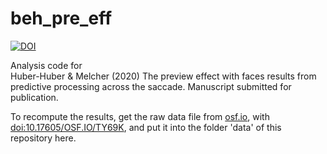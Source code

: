 # beh_pre_eff

[![DOI](https://zenodo.org/badge/254319738.svg)](https://zenodo.org/badge/latestdoi/254319738)

Analysis code for  
Huber-Huber &amp; Melcher (2020) The preview effect with faces results from predictive processing across the saccade. Manuscript submitted for publication.

To recompute the results, get the raw data file from [osf.io](https://osf.io/), with [doi:10.17605/OSF.IO/TY69K](doi.org/10.17605/OSF.IO/TY69K), and put it into the folder 'data' of this repository here.
